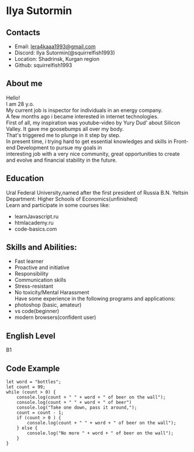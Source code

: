 # Ilya Sutormin 
## Contacts
* Email: lera4kaaa1993@gmail.com
* Discord: Ilya Sutormin(@squirrelfish1993)
* Location: Shadrinsk, Kurgan region
* Github: squirrelfish1993
## About me
Hello!  
I am 28 y.o.  
My current job is inspector for individuals in an energy company.  
A few months ago i became interested in internet technologies.  
First of all, my inspiration was youtube-video by Yury Dud' about Silicon Valley. It gave me goosebumps all over my body.  
That's triggered me to plunge in it step by step.  
In present time, i trying hard to get essential knowledges and skills in Front-end Development to pursue my goals in  
interesting job with a very nice community, great opportunities to create and evolve and financial stability in the future.  
## Education
Ural Federal University,named after the first president of Russia B.N. Yeltsin  
Department: Higher Schools of Economics(unfinished)  
Learn and participate in some courses like:
* learnJavascript.ru
* htmlacademy.ru
* code-basics.com
## Skills and Abilities:
* Fast learner
* Proactive and initiative
* Responsibility
* Communication skills
* Stress-resistant
* No toxicity/Mental Harassment  
Have some experience in the following programs and applications:
* photoshop (basic, amateur)
* vs code(beginner)
* modern browsers(confident user)
## English Level
B1
## Code Example
```
let word = "bottles";
let count = 99;
while (count > 0) {
    console.log(count + " " + word + " of beer on the wall");
    console.log(count + " " + word + " of beer")
    console.log("Take one down, pass it around,");
    count = count - 1;
    if (count > 0 ) {
        console.log(count + " " + word + " of beer on the wall");
    } else {
        console.log("No more " + word + " of beer on the wall");
    }
}
```
